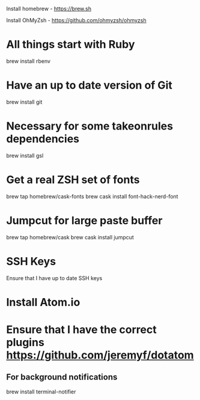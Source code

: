 Install homebrew - https://brew.sh

Install OhMyZsh - https://github.com/ohmyzsh/ohmyzsh

# All things start with Ruby
brew install rbenv

# Have an up to date version of Git
brew install git

# Necessary for some takeonrules dependencies
brew install gsl

# Get a real ZSH set of fonts
brew tap homebrew/cask-fonts
brew cask install font-hack-nerd-font

# Jumpcut for large paste buffer
brew tap homebrew/cask
brew cask install jumpcut

# SSH Keys
Ensure that I have up to date SSH keys

# Install Atom.io
# Ensure that I have the correct plugins https://github.com/jeremyf/dotatom

## For background notifications
brew install terminal-notifier
